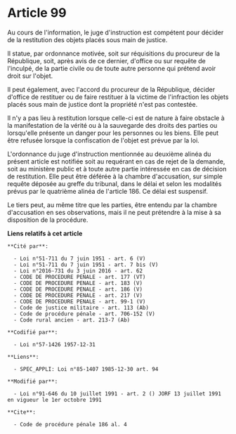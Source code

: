# Article 99

Au cours de l'information, le juge d'instruction est compétent pour décider de la restitution des objets placés sous main de
justice.

Il statue, par ordonnance motivée, soit sur réquisitions du procureur de la République, soit, après avis de ce dernier,
d'office ou sur requête de l'inculpé, de la partie civile ou de toute autre personne qui prétend avoir droit sur l'objet.

Il peut également, avec l'accord du procureur de la République, décider d'office de restituer ou de faire restituer à la
victime de l'infraction les objets placés sous main de justice dont la propriété n'est pas contestée.

Il n'y a pas lieu à restitution lorsque celle-ci est de nature à faire obstacle à la manifestation de la vérité ou à la
sauvegarde des droits des parties ou lorsqu'elle présente un danger pour les personnes ou les biens. Elle peut être refusée
lorsque la confiscation de l'objet est prévue par la loi.

L'ordonnance du juge d'instruction mentionnée au deuxième alinéa du présent article est notifiée soit au requérant en cas de
rejet de la demande, soit au ministère public et à toute autre partie intéressée en cas de décision de restitution. Elle peut
être déférée à la chambre d'accusation, sur simple requête déposée au greffe du tribunal, dans le délai et selon les
modalités prévus par le quatrième alinéa de l'article 186. Ce délai est suspensif.

Le tiers peut, au même titre que les parties, être entendu par la chambre d'accusation en ses observations, mais il ne peut
prétendre à la mise à sa disposition de la procédure.

**Liens relatifs à cet article**

	**Cité par**:

	  - Loi n°51-711 du 7 juin 1951 - art. 6 (V)
	  - Loi n°51-711 du 7 juin 1951 - art. 7 bis (V)
	  - Loi n°2016-731 du 3 juin 2016 - art. 62
	  - CODE DE PROCEDURE PENALE - art. 177 (VT)
	  - CODE DE PROCEDURE PENALE - art. 183 (V)
	  - CODE DE PROCEDURE PENALE - art. 186 (V)
	  - CODE DE PROCEDURE PENALE - art. 217 (V)
	  - CODE DE PROCEDURE PENALE - art. 99-1 (V)
	  - Code de justice militaire - art. 113 (Ab)
	  - Code de procédure pénale - art. 706-152 (V)
	  - Code rural ancien - art. 213-7 (Ab)

	**Codifié par**:

	  - Loi n°57-1426 1957-12-31

	**Liens**:

	  - SPEC_APPLI: Loi n°85-1407 1985-12-30 art. 94

	**Modifié par**:

	  - Loi n°91-646 du 10 juillet 1991 - art. 2 () JORF 13 juillet 1991 en vigueur le 1er octobre 1991

	**Cite**:

	  - Code de procédure pénale 186 al. 4
